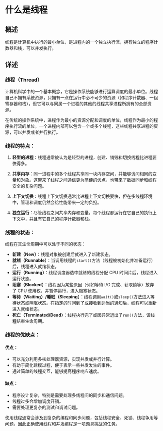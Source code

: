 # 什么是线程

## 概述

线程是计算机中执行的最小单位，是进程内的一个独立执行流，拥有独立的程序计数器和栈，可以并发执行。

## 详述

<h3>线程（Thread）</h3>计算机科学中的一个基本概念，它是操作系统能够进行运算调度的最小单位。线程自己不拥有系统资源，只拥有一点在运行中必不可少的资源（如程序计数器、一组寄存器和栈），但它可以与同属一个进程的其他的线程共享进程所拥有的全部资源。

在传统的操作系统中，进程作为最小的资源分配和调度的单位，线程作为最小的程序执行流的单位。一个进程内部可以包含一个或多个线程，这些线程共享进程的资源，可以并发或者并行执行。

### 线程的特点：

1. **轻型的进程**：线程通常被认为是轻型的进程，创建、销毁和切换线程比进程要快得多。
   
2. **共享内存**：同一进程中的多个线程共享同一块内存空间，并能够访问相同的变量和对象。这带来了线程之间通信更为简便的优点，也带来了数据同步和线程安全的复杂问题。

3. **上下文切换**：线程上下文切换通常比进程上下文切换要快，但在多线程环境中，管理和调度仍然会给性能带来一定的负担。

4. **独立运行**：尽管线程之间共享内存和变量，每个线程都运行在它自己的执行上下文中，并且有它自己的程序计数器和栈。

### 线程的状态：

线程在其生命周期中可以处于不同的状态：
- **新建（New）**：线程对象被创建后就进入了新建状态。
- **就绪（Runnable）**：当调用线程的`start()`方法（线程被初始化并准备运行）后，线程进入就绪状态。
- **运行（Running）**：线程调度器选中就绪的线程分配 CPU 时间片后，线程进入运行状态。
- **阻塞（Blocked）**：线程因为某些原因（例如等待 I/O 完成、获取锁等）放弃了 CPU 使用权，并暂停运行，进入阻塞状态。
- **等待（Waiting）/睡眠（Sleeping）**：线程调用`wait()`或`sleep()`方法进入等待状态或睡眠状态。在指定的时间到了或接收到适当的通知后，线程可以重新进入就绪状态。
- **死亡（Terminated/Dead）**：线程执行完了或因异常退出了`run()`方法，该线程结束生命周期。

### 线程的优缺点：

#### 优点：
- 可以充分利用多核处理器资源，实现并发或并行计算。
- 有助于简化建模过程，便于表示一些并发发生的事件。
- 通过简单的线程交互，能够提高程序响应速度。

#### 缺点：
- 程序设计复杂，特别是需要处理多线程间的同步和通信问题。
- 线程过多会增加调度开销。
- 需要处理更复杂的测试和调试问题。

使用线程通常会涉及到复杂的编程和同步问题，包括线程安全、死锁、线程争用等问题，因此正确使用线程和并发编程是一项颇具挑战的任务。